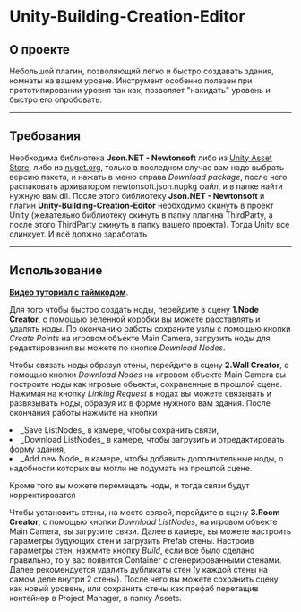 # Unity-Building-Creation-Editor
## О проекте
Небольшой плагин, позволяющий легко и быстро создавать здания, комнаты на вашем уровне. 
Инструмент особенно полезен при прототипировании уровня так как, позволяет "накидать" уровень и быстро его опробовать.
***
## Требования
Необходима библиотека **Json.NET - Newtonsoft** либо из [Unity Asset Store](https://assetstore.unity.com/packages/tools/input-management/json-net-for-unity-11347), либо из [nuget.org](https://www.nuget.org/packages/Newtonsoft.Json/12.0.2), только в последнем случае вам надо выбрать версию пакета, и нажать в меню справа _Download package_, после чего распаковать архиватором newtonsoft.json.nupkg файл, и в папке найти нужную вам dll.
После этого библиотеку **Json.NET - Newtonsoft** и плагин **Unity-Building-Creation-Editor** необходимо скинуть в проект Unity (желательно библиотеку скинуть в папку плагина ThirdParty, а после этого ThirdParty скинуть в папку вашего проекта). Тогда Unity все слинкует. И всё должно заработать
***
## Использование
[**Видео туториал с таймкодом**](https://youtu.be/I-GhEakibtU?t=502).

Для того чтобы быстро создать ноды, перейдите в сцену **1.Node Creator**, с помощью зеленной коробки вы можете расставлять и удалять ноды. По окончанию работы сохраните узлы с помощью кнопки _Create Points_ на игровом объекте Main Camera, загрузить ноды для редактирования вы можете по кнопке _Download Nodes_.

Чтобы связать ноды образуя стены, перейдите в сцену **2.Wall Creator**, с помощью кнопки _Download Nodes_ на игровом объекте Main Camera вы построите ноды как игровые объекты, сохраненные в прошлой сцене. Нажимая на кнопку _Linking Request_ в нодах вы можете связывать и развязывать ноды, образуя их в форме нужного вам здания. 
После окончания работы нажмите на кнопки 

<li> _Save ListNodes_ в камере, чтобы сохранить связи, 
<li> _Download ListNodes_ в камере, чтобы загрузить и отредактировать форму здания,
<li> _Add new Node_ в камере, чтобы добавить дополнительные ноды, о надобности которых вы могли не подумать на прошлой сцене.

Кроме того вы можете перемещать ноды, и тогда связи будут корректироватся

Чтобы установить стены, на место связей, перейдите в сцену **3.Room Creator**, с помощью кнопки _Download ListNodes_, на игровом объекте Main Camera, вы загрузите связи. Далее в камере, вы можете настроить параметры будующих стен и загрузить Prefab стены. Настроив параметры стен, нажмите кнопку _Build_, если все было сделано правильно, то у вас появится Container с сгенерированными стенами. Далее рекомендуется удалить дубликаты стен (у каждой стены на самом деле внутри 2 стены). После чего вы можете сохранить сцену как новый уровень, или сохранить стены как префаб перетащив контейнер в Project Manager, в папку Assets.
